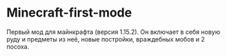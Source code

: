 # Minecraft-first-mode
Первый мод для майнкрафта (версия 1.15.2).
Он включает в себя новую руду и предметы из неё, новые постройки, враждебных мобов и 2 посоха.
